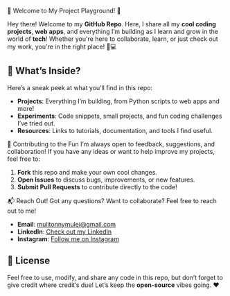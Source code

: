 🎉 Welcome to My Project Playground! 🚀

Hey there! Welcome to my **GitHub Repo**. Here, I share all my **cool coding projects**, **web apps**, and everything I’m building as I learn and grow in the world of **tech**! Whether you're here to collaborate, learn, or just check out my work, you're in the right place! 🤖💻

## 🎯 What’s Inside?
Here’s a sneak peek at what you’ll find in this repo:

- **Projects**: Everything I’m building, from Python scripts to web apps and more!
- **Experiments**: Code snippets, small projects, and fun coding challenges I’ve tried out.
- **Resources**: Links to tutorials, documentation, and tools I find useful.

🎨 Contributing to the Fun
I’m always open to feedback, suggestions, and collaboration! If you have any ideas or want to help improve my projects, feel free to:

1. **Fork** this repo and make your own cool changes.
2. **Open Issues** to discuss bugs, improvements, or new features.
3. **Submit Pull Requests** to contribute directly to the code!

📬 Reach Out!
Got any questions? Want to collaborate? Feel free to reach out to me!

- **Email**: [mulitonnymulei@gmail.com](mailto:mulitonnymulei@gmail.com)
- **LinkedIn**: [Check out my LinkedIn](https://www.linkedin.com/in/your-profile)
- **Instagram**: [Follow me on Instagram](https://instagram.com/kingmuli)

## 🎉 License
Feel free to use, modify, and share any code in this repo, but don’t forget to give credit where credit’s due! Let’s keep the **open-source** vibes going. ❤️

